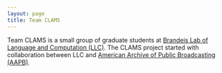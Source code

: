 ```yaml
---
layout: page
title: Team CLAMS
---
```


Team CLAMS is a small group of graduate students at [Brandeis Lab of Language and Computation (LLC)](https://www.cs.brandeis.edu/~llc/). 
The CLAMS project started with collaboration between LLC and [American Archive of Public Broadcasting (AAPB)](http://americanarchive.org/). 
